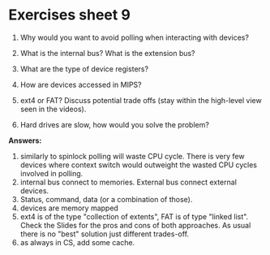 # Exercises sheet 9

<!-- **Correction after for revision week.**

**Ask questions on [padlet](https://uob.padlet.org/sanjayrawat/nndaw2bef7vf8jgr){:target="_blank"}!**-->

1. Why would you want to avoid polling when interacting with devices?

	
2. What is the internal bus? What is the extension bus?

	
3. What are the type of device registers?

4. How are devices accessed in MIPS?

	
5. ext4 or FAT? Discuss potential trade offs (stay within the high-level view seen in the videos).


6. Hard drives are slow, how would you solve the problem?

	






**Answers:**
1. similarly to spinlock polling will waste CPU cycle. There is very few devices where context switch would outweight the wasted CPU cycles involved in polling.
2. internal bus connect to memories. External bus connect external devices.
3. Status, command, data (or a combination of those).
4. devices are memory mapped
5. 	 ext4 is of the type "collection of extents", FAT is of type "linked list". Check the Slides for the pros and cons of both approaches. As usual there is no "best" solution just different trades-off.
6. as always in CS, add some cache.
